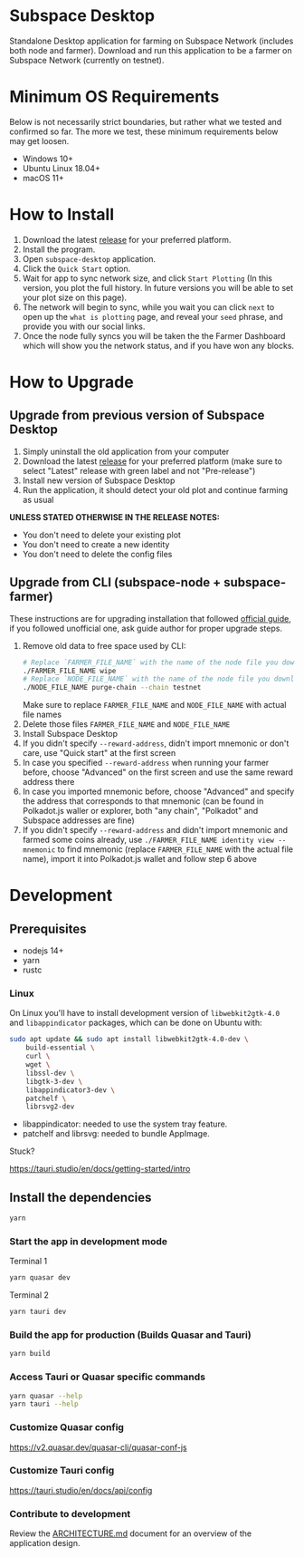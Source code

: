 # Subspace Desktop

Standalone Desktop application for farming on Subspace Network (includes both node and farmer).
Download and run this application to be a farmer on Subspace Network (currently on testnet).

# Minimum OS Requirements
Below is not necessarily strict boundaries, but rather what we tested and confirmed so far.
The more we test, these minimum requirements below may get loosen.

- Windows 10+
- Ubuntu Linux 18.04+
- macOS 11+

# How to Install

1. Download the latest [release](https://github.com/subspace/subspace-desktop/releases) for your preferred platform.
2. Install the program.
3. Open `subspace-desktop` application.
4. Click the `Quick Start` option.
5. Wait for app to sync network size, and click `Start Plotting` (In this version, you plot the full history. In future versions you will be able to set your plot size on this page).
6. The network will begin to sync, while you wait you can click `next` to open up the `what is plotting` page, and reveal your `seed` phrase, and provide you with our social links.
7. Once the node fully syncs you will be taken the the Farmer Dashboard which will show you the network status, and if you have won any blocks.

# How to Upgrade

## Upgrade from previous version of Subspace Desktop

1. Simply uninstall the old application from your computer
2. Download the latest [release](https://github.com/subspace/subspace-desktop/releases) for your preferred platform (make sure to select "Latest" release with green label and not "Pre-release")
3. Install new version of Subspace Desktop
4. Run the application, it should detect your old plot and continue farming as usual

**UNLESS STATED OTHERWISE IN THE RELEASE NOTES:**
- You don't need to delete your existing plot
- You don't need to create a new identity
- You don't need to delete the config files

## Upgrade from CLI (subspace-node + subspace-farmer)

These instructions are for upgrading installation that followed [official guide](https://github.com/subspace/subspace/blob/main/docs/farming.md),
if you followed unofficial one, ask guide author for proper upgrade steps.

1. Remove old data to free space used by CLI:
    ```bash
    # Replace `FARMER_FILE_NAME` with the name of the node file you downloaded from releases
    ./FARMER_FILE_NAME wipe
    # Replace `NODE_FILE_NAME` with the name of the node file you downloaded from releases
    ./NODE_FILE_NAME purge-chain --chain testnet
    ```
   Make sure to replace `FARMER_FILE_NAME` and `NODE_FILE_NAME` with actual file names
2. Delete those files `FARMER_FILE_NAME` and `NODE_FILE_NAME`
3. Install Subspace Desktop
4. If you didn't specify `--reward-address`, didn't import mnemonic or don't care, use "Quick start" at the first screen
5. In case you specified `--reward-address` when running your farmer before, choose "Advanced" on the first screen and use the same reward address there
6. In case you imported mnemonic before, choose "Advanced" and specify the address that corresponds to that mnemonic (can be found in Polkadot.js waller or explorer, both "any chain", "Polkadot" and Subspace addresses are fine)
7. If you didn't specify `--reward-address` and didn't import mnemonic and farmed some coins already, use `./FARMER_FILE_NAME identity view --mnemonic` to find mnemonic (replace `FARMER_FILE_NAME` with the actual file name), import it into Polkadot.js wallet and follow step 6 above

# Development

## Prerequisites

- nodejs 14+
- yarn
- rustc

### Linux

On Linux you'll have to install development version of `libwebkit2gtk-4.0` and `libappindicator` packages, which can be done on Ubuntu with:

```bash
sudo apt update && sudo apt install libwebkit2gtk-4.0-dev \
    build-essential \
    curl \
    wget \
    libssl-dev \
    libgtk-3-dev \
    libappindicator3-dev \
    patchelf \
    librsvg2-dev
```

- libappindicator: needed to use the system tray feature.
- patchelf and librsvg: needed to bundle AppImage.

Stuck?

https://tauri.studio/en/docs/getting-started/intro

## Install the dependencies

```bash
yarn
```

### Start the app in development mode

Terminal 1

```bash
yarn quasar dev
```

Terminal 2

```bash
yarn tauri dev
```

### Build the app for production (Builds Quasar and Tauri)

```bash
yarn build
```

### Access Tauri or Quasar specific commands

```bash
yarn quasar --help
yarn tauri --help
```

### Customize Quasar config
<https://v2.quasar.dev/quasar-cli/quasar-conf-js>

### Customize Tauri config
<https://tauri.studio/en/docs/api/config>

### Contribute to development
Review the [ARCHITECTURE.md](./ARCHITECTURE.md) document for an overview of the application design.
